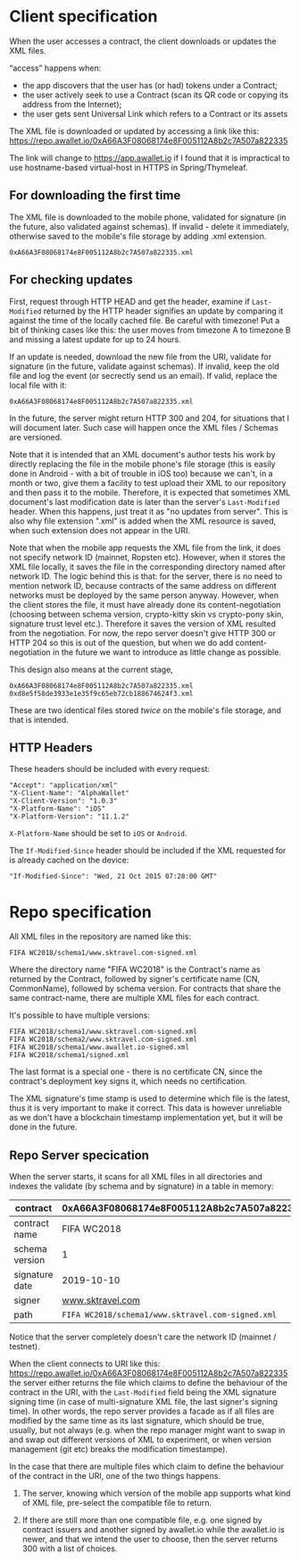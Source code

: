 # Client specification #

When the user accesses a contract, the client downloads or updates the XML files.

“access” happens when:
- the app discovers that the user has (or had) tokens under a Contract;
- the user actively seek to use a Contract (scan its QR code or copying its address from the Internet);
- the user gets sent Universal Link which refers to a Contract or its assets

The XML file is downloaded or updated by accessing a link like this:
https://repo.awallet.io/0xA66A3F08068174e8F005112A8b2c7A507a822335

The link will change to https://app.awallet.io if I found that it is impractical to use hostname-based virtual-host in HTTPS in Spring/Thymeleaf.

## For downloading the first time ##

The XML file is downloaded to the mobile phone, validated for signature (in the future, also validated against schemas). If invalid - delete it immediately, otherwise saved to the mobile's file storage by adding .xml extension.

    0xA66A3F08068174e8F005112A8b2c7A507a822335.xml

## For checking updates ##

First, request through HTTP HEAD and get the header, examine if `Last-Modified` returned by the HTTP header signifies an update by comparing it against the time of the locally cached file. Be careful with timezone! Put a bit of thinking cases like this: the user moves from timezone A to timezone B and missing a latest update for up to 24 hours.

If an update is needed, download the new file from the URI, validate for signature (in the future, validate against schemas). If invalid, keep the old file and log the event (or secrectly send us an email). If valid, replace the local file with it:

    0xA66A3F08068174e8F005112A8b2c7A507a822335.xml

In the future, the server might return HTTP 300 and 204, for situations that I will document later. Such case will happen once the XML files / Schemas are versioned.

Note that it is intended that an XML document's author tests his work by directly replacing the file in the mobile phone's file storage (this is easily done in Android - with a bit of trouble in iOS too) because we can't, in a month or two, give them a facility to test upload their XML to our repository and then pass it to the mobile. Therefore, it is expected that sometimes XML document's last modification date is later than the server's `Last-Modified` header. When this happens, just treat it as "no updates from server". This is also why file extension ".xml" is added when the XML resource is saved, when such extension does not appear in the URI.

Note that when the mobile app requests the XML file from the link, it does not specify network ID (mainnet, Ropsten etc). However, when it stores the XML file locally, it saves the file in the corresponding directory named after network ID. The logic behind this is that: for the server, there is no need to mention network ID, because contracts of the same address on different networks must be deployed by the same person anyway. However, when the client stores the file, it must have already done its content-negotiation (choosing between schema version, crypto-kitty skin vs crypto-pony skin, signature trust level etc.). Therefore it saves the version of XML resulted from the negotiation. For now, the repo server doesn't give HTTP 300 or HTTP 204 so this is out of the question, but when we do add content-negotiation in the future we want to introduce as little change as possible.

This design also means at the current stage, 

    0xA66A3F08068174e8F005112A8b2c7A507a822335.xml
    0xd8e5f58de3933e1e35f9c65eb72cb188674624f3.xml

These are two identical files stored *twice* on the mobile's file storage, and that is intended.

## HTTP Headers ##

These headers should be included with every request:

    "Accept": "application/xml"
    "X-Client-Name": "AlphaWallet"
    "X-Client-Version": "1.0.3"
    "X-Platform-Name": "iOS"
    "X-Platform-Version": "11.1.2"

`X-Platform-Name` should be set to `iOS` or `Android`.

The `If-Modified-Since` header should be included if the XML requested for is already cached on the device:

    "If-Modified-Since": "Wed, 21 Oct 2015 07:28:00 GMT"

# Repo specification #

All XML files in the repository are named like this:

    FIFA WC2018/schema1/www.sktravel.com-signed.xml

Where the directory name "FIFA WC2018" is the Contract's name as returned by the Contract, followed by signer's certificate name (CN, CommonName), followed by schema version. For contracts that share the same contract-name, there are multiple XML files for each contract.

It's possible to have multiple versions:

    FIFA WC2018/schema1/www.sktravel.com-signed.xml
    FIFA WC2018/schema2/www.sktravel.com-signed.xml
    FIFA WC2018/schema1/www.awallet.io-signed.xml
    FIFA WC2018/schema1/signed.xml

The last format is a special one - there is no certificate CN, since the contract's deployment key signs it, which needs no certification.

The XML signature's time stamp is used to determine which file is the latest, thus it is very important to make it correct. This data is however unreliable as we don't have a blockchain timestamp implementation yet, but it will be done in the future.

## Repo Server specication ##

When the server starts, it scans for all XML files in all directories and indexes the validate (by schema and by signature) in a table in memory:

| contract | 0xA66A3F08068174e8F005112A8b2c7A507a822335 | 0xd8e5f58de3933e1e35f9c65eb72cb188674624f3 |
| -------- | ------------------------------------------ | ------------------------------------------ |
| contract name | FIFA WC2018 | FIFA WC2018 |
| schema version | 1 | 1 |
| signature date | 2019-10-10 | 2019-10-10
| signer | www.sktravel.com | www.sktravel.com |
| path | `FIFA WC2018/schema1/www.sktravel.com-signed.xml` | `FIFA WC2018/schema1/www.sktravel.com-signed.xml` |

Notice that the server completely doesn't care the network ID (mainnet / testnet).

When the client connects to URI like this:
https://repo.awallet.io/0xA66A3F08068174e8F005112A8b2c7A507a822335
the server either returns the file which claims to define the behaviour of the contract in the URI, with the `Last-Modified` field being the XML signature signing time (in case of multi-signature XML file, the last signer's signing time). In other words, the repo server provides a facade as if all files are modified by the same time as its last signature, which should be true, usually, but not always (e.g. when the repo manager might want to swap in and swap out different versions of XML to experiment, or when version management (git etc) breaks the modification timestampe).

In the case that there are multiple files which claim to define the behaviour of the contract in the URI, one of the two things happens.

1. The server, knowing which version of the mobile app supports what kind of XML file, pre-select the compatible file to return.

2. If there are still more than one compatible file, e.g. one signed by contract issuers and another signed by awallet.io while the awallet.io is newer, and that we intend the user to choose, then the server returns 300 with a list of choices.
